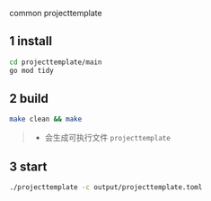 common projecttemplate

## 1 install

```bash
cd projecttemplate/main
go mod tidy
```

## 2 build

```bash
make clean && make
```

> + 会生成可执行文件 `projecttemplate`

## 3 start

```bash
./projecttemplate -c output/projecttemplate.toml
```
